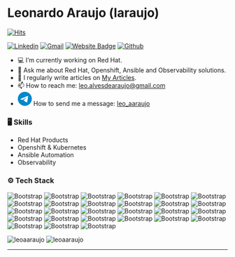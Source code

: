 # Leonardo Araujo (laraujo)

[![Hits](https://hits.seeyoufarm.com/api/count/incr/badge.svg?url=https%3A%2F%2Fgithub.com%2Fleoaaraujo%2Fleoaaraujo&count_bg=%2379C83D&title_bg=%23555555&icon=&icon_color=%23E7E7E7&title=Profile+Views&edge_flat=false)](https://hits.seeyoufarm.com)

[![Linkedin](https://img.shields.io/badge/-LinkedIn-blue?style=flat&logo=Linkedin&logoColor=white)](https://www.linkedin.com/in/leonardo-alves-de-araujo/)
[![Gmail](https://img.shields.io/badge/-Gmail-c14438?style=flat&logo=Gmail&logoColor=white)](mailto:leo.alvesdearaujo@gmail.com)
[![Website Badge](https://img.shields.io/badge/-Website-c14438?style=flat&logo=Google-Chrome&logoColor=white&link=https://github.com/leoaaraujo/articles)](https://github.com/leoaaraujo/articles)
[![Github](https://img.shields.io/github/followers/leoaaraujo?label=Follow&style=social)](https://github.com/leoaaraujo)
<!-- [![Instagram Badge](https://img.shields.io/badge/-Instagram-purple?logo=instagram&logoColor=white&link=https://instagram.com/leo_adearaujo/)](https://www.instagram.com/leo_adearaujo) -->

- 💻 I’m currently working on Red Hat.
- 💬 Ask me about Red Hat, Openshift, Ansible and Observability solutions.
- 📝 I regularly write articles on [My Articles](https://github.com/leoaaraujo/articles).
- 📫 How to reach me: leo.alvesdearaujo@gmail.com
- ![small-light-telegram](https://github.com/CLorant/readme-social-icons/blob/main/small/colored/telegram.svg) How to send me a message: [leo_aaraujo](https://t.me/leo_aaraujo)


### 🖥 Skills

- Red Hat Products
- Openshift & Kubernetes
- Ansible Automation
- Observability
### ⚙️ Tech Stack

![Bootstrap](https://img.shields.io/badge/-Linux-05122A?style=for-the-badge&logo=Linux&color=353535) ![Bootstrap](https://img.shields.io/badge/-Red%20Hat-05122A?style=for-the-badge&logo=Red-Hat&color=353535) ![Bootstrap](https://img.shields.io/badge/-GitHub-05122A?style=for-the-badge&logo=GitHub&color=353535) ![Bootstrap](https://img.shields.io/badge/-Gitlab-05122A?style=for-the-badge&logo=Gitlab&color=353535) ![Bootstrap](https://img.shields.io/badge/-AzureDevops-05122A?style=for-the-badge&logo=AzureDevops&color=353535) ![Bootstrap](https://img.shields.io/badge/-Docker-05122A?style=for-the-badge&logo=Docker&color=353535) ![Bootstrap](https://img.shields.io/badge/-Podman-05122A?style=for-the-badge&logo=Podman&color=353535) ![Bootstrap](https://img.shields.io/badge/-Openshift-05122A?style=for-the-badge&logo=Openshift&color=353535) ![Bootstrap](https://img.shields.io/badge/-Kubernetes-05122A?style=for-the-badge&logo=Kubernetes&color=353535) ![Bootstrap](https://img.shields.io/badge/-Ansible-05122A?style=for-the-badge&logo=Ansible&color=353535) ![Bootstrap](https://img.shields.io/badge/-Terraform-05122A?style=for-the-badge&logo=Terraform&color=353535) ![Bootstrap](https://img.shields.io/badge/-Vagrant-05122A?style=for-the-badge&logo=Vagrant&color=353535) ![Bootstrap](https://img.shields.io/badge/-Virtualization-05122A?style=for-the-badge&logo=Virtualization&color=353535) ![Bootstrap](https://img.shields.io/badge/-MongoDB-05122A?style=for-the-badge&logo=MongoDB&color=353535) ![Bootstrap](https://img.shields.io/badge/-MySQL-05122A?style=for-the-badge&logo=MySQL&color=353535) ![Bootstrap](https://img.shields.io/badge/-PostgreSQL-05122A?style=for-the-badge&logo=PostgreSQL&color=353535) ![Bootstrap](https://img.shields.io/badge/-Grafana-05122A?style=for-the-badge&logo=Grafana&color=353535) ![Bootstrap](https://img.shields.io/badge/-Prometheus-05122A?style=for-the-badge&logo=Prometheus&color=353535) ![Bootstrap](https://img.shields.io/badge/-Datadog-05122A?style=for-the-badge&logo=Datadog&color=353535) ![Bootstrap](https://img.shields.io/badge/-Splunk-05122A?style=for-the-badge&logo=Splunk&color=353535) ![Bootstrap](https://img.shields.io/badge/-Elastic%20Stack-05122A?style=for-the-badge&logo=Elastic-Stack&color=353535) ![Bootstrap](https://img.shields.io/badge/-Zabbix-05122A?style=for-the-badge&logo=Zabbix&color=353535) ![Bootstrap](https://img.shields.io/badge/-Observability-05122A?style=for-the-badge&logo=Observability&color=353535) ![Bootstrap](https://img.shields.io/badge/-Visual%20Studio%20Code-05122A?style=for-the-badge&logo=Visual-Studio-Code&color=353535) ![Bootstrap](https://img.shields.io/badge/-aws-05122A?style=for-the-badge&logo=aws&color=353535) ![Bootstrap](https://img.shields.io/badge/-Azure%20Cloud-05122A?style=for-the-badge&logo=Azure-Cloud&color=353535) ![Bootstrap](https://img.shields.io/badge/-Google%20Cloud%20Platform-05122A?style=for-the-badge&logo=Google-Cloud-Platform&color=353535)

<div>
  <img width="47%" src="https://github-readme-stats.vercel.app/api?username=leoaaraujo&show_icons=true&locale=en" alt="leoaaraujo" />
  <img width="50%" src="https://github-readme-streak-stats.herokuapp.com/?user=leoaaraujo&" alt="leoaaraujo" />
</div>


---
